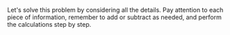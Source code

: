 Let's solve this problem by considering all the details. Pay attention to each piece of information, remember to add or subtract as needed, and perform the calculations step by step.